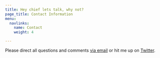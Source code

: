```yaml
---
title: Hey chief lets talk, why not?
page_title: Contact Information
menu:
  navlinks:
    name: Contact
    weight: 4

---
```

Please direct all questions and comments <a href="mailto:greg@airbagindustries.com?subject=Hello Airbag">via email</a> or hit me up on <a href="http://www.twitter.com/brilliantcrank.com">Twitter</a>.